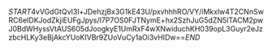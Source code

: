 $START$4vVGdGtQvI3l+JDehzjBx3G1kE43U/pxvhhhRO/VY/iMkxlw4T2CNnSwRC6eIDKJodZkjiEUFgJpys/I7P7OS0FJTNymE+hx2SzhJuG5dZN5ITACM2pwJ0BdWHyssVtAUS605dJoogkyE1UmRxF4wXNwiduchKH039opL3Guyr2eJzzbcHLKy3eBjAkcYUoKIVBr9ZUoVuCy1aOi3vHIDw==$END$